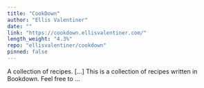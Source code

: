 ```yaml
---
title: "CookDown"
author: "Ellis Valentiner"
date: ""
link: "https://cookdown.ellisvalentiner.com/"
length_weight: "4.3%"
repo: "ellisvalentiner/cookdown"
pinned: false
---
```


A collection of recipes. [...] This is a collection of recipes written in Bookdown. Feel free to ...
